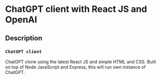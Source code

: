 # ChatGPT client with React JS and OpenAI 

## Description

### `ChatGPT client`

ChatGPT clone using the latest React JS and simple HTML and CSS. Built on top of Node JavaScript and Express, this will  run own instance of ChatGPT.
